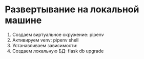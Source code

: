 # Развертывание на локальной машине

1. Создаем виртуальное окружение: pipenv
2. Активируем venv: pipenv shell
3. Устанавливаем зависимости:
4. Создаем локальную БД: flask db upgrade
